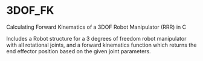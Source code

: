 # 3DOF_FK
Calculating Forward Kinematics of a 3DOF Robot Manipulator (RRR) in C 

Includes a Robot structure for a 3 degrees of freedom robot manipulator with all rotational joints, and a forward kinematics function which returns the end effector position based on the given joint parameters.
